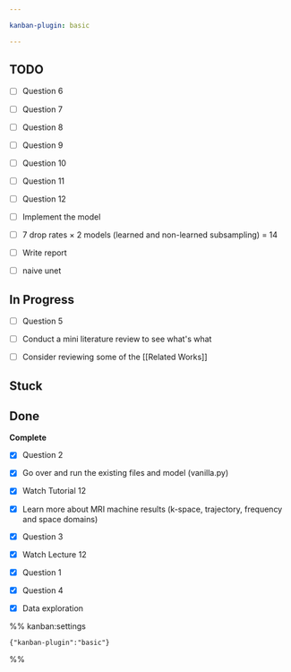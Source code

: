 ```yaml
---

kanban-plugin: basic

---
```


## TODO

- [ ] Question 6
- [ ] Question 7
- [ ] Question 8
- [ ] Question 9
- [ ] Question 10
- [ ] Question 11
- [ ] Question 12
- [ ] Implement the model
- [ ] 7 drop rates $\times$ 2 models (learned and non-learned subsampling) = 14
- [ ] Write report
- [ ] naive unet


## In Progress

- [ ] Question 5
- [ ] Conduct a mini literature review to see what's what
- [ ] Consider reviewing some of the [[Related Works]]


## Stuck



## Done

**Complete**
- [x] Question 2
- [x] Go over and run the existing files and model (vanilla.py)
- [x] Watch Tutorial 12
- [x] Learn more about MRI machine results (k-space, trajectory, frequency and space domains)
- [x] Question 3
- [x] Watch Lecture 12
- [x] Question 1
- [x] Question 4
- [x] Data exploration




%% kanban:settings
```
{"kanban-plugin":"basic"}
```
%%